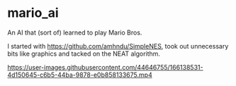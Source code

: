 # mario_ai
An AI that (sort of) learned to play Mario Bros.

I started with https://github.com/amhndu/SimpleNES, took out unnecessary bits like graphics and tacked on the NEAT algorithm.

https://user-images.githubusercontent.com/44646755/166138531-4d150645-c6b5-44ba-9878-e0b858133675.mp4
